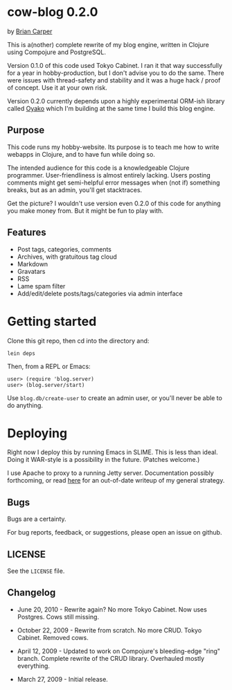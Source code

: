 # cow-blog 0.2.0
by [Brian Carper](http://briancarper.net/)

This is a(nother) complete rewrite of my blog engine, written in Clojure using Compojure and PostgreSQL.

Version 0.1.0 of this code used Tokyo Cabinet.  I ran it that way successfully for a year in hobby-production, but I don't advise you to do the same.  There were issues with thread-safety and stability and it was a huge hack / proof of concept.  Use it at your own risk.

Version 0.2.0 currently depends upon a highly experimental ORM-ish library called [Oyako](http://github.com/briancarper/oyako) which I'm building at the same time I build this blog engine.

## Purpose

This code runs my hobby-website.  Its purpose is to teach me how to write webapps in Clojure, and to have fun while doing so.

The intended audience for this code is a knowledgeable Clojure programmer.  User-friendliness is almost entirely lacking.  Users posting comments might get semi-helpful error messages when (not if) something breaks, but as an admin, you'll get stacktraces.

Get the picture?  I wouldn't use version even 0.2.0 of this code for anything you make money from.  But it might be fun to play with.

## Features

* Post tags, categories, comments
* Archives, with gratuitous tag cloud
* Markdown
* Gravatars
* RSS
* Lame spam filter
* Add/edit/delete posts/tags/categories via admin interface

# Getting started

Clone this git repo, then cd into the directory and:

    lein deps

Then, from a REPL or Emacs:

    user> (require 'blog.server)
    user> (blog.server/start)

Use `blog.db/create-user` to create an admin user, or you'll never be able to do anything.

# Deploying

Right now I deploy this by running Emacs in SLIME.  This is less than ideal.  Doing it WAR-style is a possibility in the future.  (Patches welcome.)

I use Apache to proxy to a running Jetty server.  Documentation possibly forthcoming, or read [here](http://briancarper.net/blog/deploying-clojure-websites) for an out-of-date writeup of my general strategy.

## Bugs

Bugs are a certainty.

For bug reports, feedback, or suggestions, please open an issue on github.

## LICENSE

See the `LICENSE` file.

## Changelog

* June 20, 2010 - Rewrite again?  No more Tokyo Cabinet.  Now uses Postgres.  Cows still missing.

* October 22, 2009 - Rewrite from scratch.  No more CRUD.  Tokyo Cabinet.  Removed cows.

* April 12, 2009 - Updated to work on Compojure's bleeding-edge "ring" branch.  Complete rewrite of the CRUD library.  Overhauled mostly everything.

* March 27, 2009 - Initial release.
